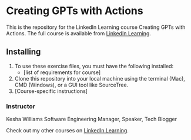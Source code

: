 # Creating GPTs with Actions
This is the repository for the LinkedIn Learning course Creating GPTs with Actions. The full course is available from [LinkedIn Learning][lil-course-url].

## Installing
1. To use these exercise files, you must have the following installed:
	- [list of requirements for course]
2. Clone this repository into your local machine using the terminal (Mac), CMD (Windows), or a GUI tool like SourceTree.
3. [Course-specific instructions]


[0]: # (Replace these placeholder URLs with actual course URLs)

[lil-course-url]: https://www.linkedin.com/learning/
[lil-thumbnail-url]: http://

### Instructor

Kesha Williams
Software Engineering Manager, Speaker, Tech Blogger
                            
Check out my other courses on [LinkedIn Learning](https://www.linkedin.com/learning/instructors/kesha-williams).


